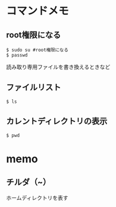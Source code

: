 # コマンドメモ
## root権限になる
    $ sudo su #root権限になる
    $ passwd
読み取り専用ファイルを書き換えるときなど

## ファイルリスト
    $ ls

## カレントディレクトリの表示
    $ pwd



# memo
## チルダ（~）
ホームディレクトリを表す
 
